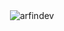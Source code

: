 <p>&nbsp;<img align="center" src="https://github-readme-stats.vercel.app/api?username=arfindev&show_icons=true&locale=en" alt="arfindev" /></p>
